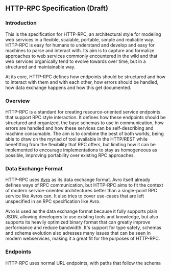 ## HTTP-RPC Specification (Draft)

### Introduction

This is the specification for HTTP-RPC, an architectural style for modeling web services in a flexible, scalable, portable, simple and realiable way. HTTP-RPC is easy for humans to understand and develop and easy for machines to parse and interact with. Its aim is to capture and formalize approaches to web services commonly encountered in the wild and that web services organically tend to evolve towards over time, but in a structured and maintainable way.

At its core, HTTP-RPC defines how endpoints should be structured and how to interact with them and with each other, how errors should be handled, how data exchange happens and how this get documented.

### Overview

HTTP-RPC is a standard for creating resource-oriented service endpoints that support RPC style interaction. It defines how these endpoints should be structured and organized, the base schemas to use in communication, how errors are handled and how these services can be self-describing and machine consumable. The aim is to combine the best of both worlds, being able to draw on the myriad of tool available in the HTTP/REST while benefitting from the flexibility that RPC offers, but limiting how it can be implemented to encourage implementations to stay as homogeneous as possible, improving portability over existing RPC approaches.

### Data Exchange Format

HTTP-RPC uses [Avro](https://avro.apache.org/) as its data exchange format. Avro itself already defines ways of RPC communication, but HTTP-RPC aims to fit the context of modern service-oriented architectures better than a single-point RPC service like Avros can. It also tries to cover use-cases that are left unspecified in an RPC specification like Avro.

Avro is used as the data exchange format because it fully supports plain JSON, allowing developers to use existing tools and knowledge, but also supports its heavily optimized binary format that can greatly improve performance and reduce bandwidth. It's support for type safety, schemas and schema evolution also adresses many issues that can be seen in modern webservices, making it a great fit for the purposes of HTTP-RPC.

### Endpoints

HTTP-RPC uses normal URL endpoints, with paths that follow the schema 
